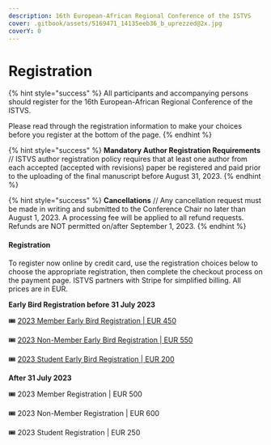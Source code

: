 ```yaml
---
description: 16th European-African Regional Conference of the ISTVS
cover: .gitbook/assets/5169471_14135eeb36_b_uprezzed@2x.jpg
coverY: 0
---
```


# Registration

{% hint style="success" %}
All participants and accompanying persons should register for the 16th European-African Regional Conference of the ISTVS.&#x20;

Please read through the registration information to make your choices before you register at the bottom of the page.
{% endhint %}

{% hint style="success" %}
**Mandatory Author Registration Requirements** // ISTVS author registration policy requires that at least one author from each accepted (accepted with revisions) paper be registered and paid prior to the uploading of the final manuscript before August 31, 2023.
{% endhint %}

{% hint style="success" %}
**Cancellations** // Any cancellation request must be made in writing and submitted to the Conference Chair no later than August 1, 2023. A processing fee will be applied to all refund requests. Refunds are NOT permitted on/after September 1, 2023.
{% endhint %}

#### Registration <a href="#registration-rates" id="registration-rates"></a>

To register now online by credit card, use the registration choices below to choose the appropriate registration, then complete the checkout process on the payment page. ISTVS partners with Stripe for simplified billing. All prices are in EUR.

**Early Bird Registration before 31 July 2023**

​🎟 [2023 Member Early Bird Registration | EUR 450](https://buy.stripe.com/bIY3crbK344UegU7sz)

​🎟 [2023 Non-Member Early Bird Registration | EUR 550](https://buy.stripe.com/eVa6oD15pbxm2yc4gm)

​🎟 [2023 Student Early Bird Registration | EUR 200](https://buy.stripe.com/eVa9AP01l44U2yc28b)

**After 31 July 2023**

​🎟 2023 Member Registration | EUR 500

​🎟 2023 Non-Member Registration | EUR 600

​🎟 2023 Student Registration | EUR 250
